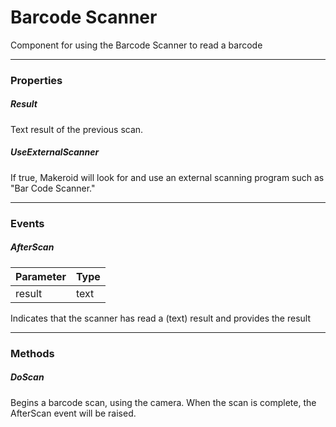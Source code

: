 # Barcode Scanner

Component for using the Barcode Scanner to read a barcode

---

### Properties

##### Result

Text result of the previous scan.

##### UseExternalScanner

If true, Makeroid will look for and use an external scanning program such as "Bar Code Scanner."

---

### Events

##### AfterScan

| Parameter | Type |
| :--- | :--- |
| result | text |

Indicates that the scanner has read a (text) result and provides the result

---

### Methods

##### DoScan

Begins a barcode scan, using the camera. When the scan is complete, the AfterScan event will be raised.
